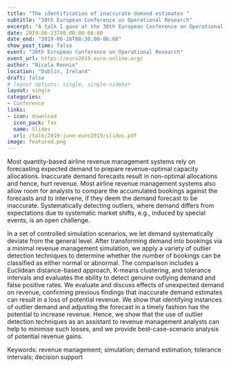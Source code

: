 ```yaml
---
title: "The identification of inaccurate demand estimates "
subtitle: "30th European Conference on Operational Research"
excerpt: "A talk I gave at the 30th European Conference on Operational Research (EURO) at University College Dublin."
date: 2019-06-23T08:00:00-06:00
date_end: "2019-06-26T08:30:00-06:00"
show_post_time: false
event: "30th European Conference on Operational Research"
event_url: https://euro2019.euro-online.org/
author: "Nicola Rennie"
location: "Dublin, Ireland"
draft: false
# layout options: single, single-sidebar
layout: single
categories:
- Conference
links:
- icon: download
  icon_pack: fas
  name: Slides
  url: /talk/2019-june-euro2019/slides.pdf
image: featured.png
---
```


Most quantity-based airline revenue management systems rely on forecasting expected demand to prepare revenue-optimal capacity allocations. Inaccurate demand forecasts result in non-optimal allocations and hence, hurt revenue. Most airline revenue management systems also allow room for analysts to compare the accumulated bookings against the forecasts and to intervene, if they deem the demand forecast to be inaccurate. Systematically detecting outliers, where demand differs from expectations due to systematic market shifts, e.g., induced by special events, is an open challenge.

In a set of controlled simulation scenarios, we let demand systematically deviate from the general level. After transforming demand into bookings via a minimal revenue management simulation, we apply a variety of outlier detection techniques to determine whether the number of bookings can be classified as either normal or abnormal. The comparison includes a Euclidean distance-based approach, K-means clustering, and tolerance intervals and evaluates the ability to detect genuine outlying demand and false positive rates. We evaluate and discuss effects of unexpected demand on revenue, confirming previous findings that inaccurate demand estimates can result in a loss of potential revenue. We show that identifying instances of outlier demand and adjusting the forecast in a timely fashion has the potential to increase revenue. Hence, we show that the use of outlier detection techniques as an assistant to revenue management analysts can help to minimise such losses, and we provide best-case-scenario analysis of potential revenue gains.

Keywords: revenue management; simulation; demand estimation; tolerance intervals; decision support

